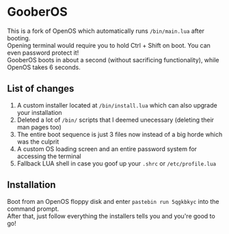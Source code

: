 # GooberOS
This is a fork of OpenOS which automatically runs `/bin/main.lua` after booting. \
Opening terminal would require you to hold Ctrl + Shift on boot. You can even password protect it! \
GooberOS boots in about a second (without sacrificing functionality), while OpenOS takes 6 seconds.

## List of changes
1) A custom installer located at `/bin/install.lua` which can also upgrade your installation
2) Deleted a lot of `/bin/` scripts that I deemed unecessary (deleting their man pages too)
3) The entire boot sequence is just 3 files now instead of a big horde which was the culprit
4) A custom OS loading screen and an entire password system for accessing the terminal
5) Fallback LUA shell in case you goof up your `.shrc` or `/etc/profile.lua`

## Installation
Boot from an OpenOS floppy disk and enter `pastebin run 5qgkbkyc` into the command prompt. \
After that, just follow everything the installers tells you and you're good to go!
